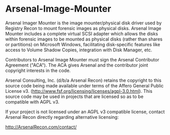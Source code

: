 Arsenal-Image-Mounter
=====================

Arsenal Imager Mounter is the image mounter/physical disk driver used by Registry Recon to mount forensic images as physical disks.  Arsenal Image Mounter includes a complete virtual SCSI adapter which allows the disks within forensic images to be mounted as physical disks (rather than shares or partitions) on Microsoft Windows, facilitating disk-specific features like access to Volume Shadow Copies, integration with Disk Manager, etc.

Contributors to Arsenal Image Mounter must sign the Arsenal Contributor Agreement ("ACA").  The ACA gives Arsenal and the contributor joint copyright interests in the code.

Arsenal Consulting, Inc. (d/b/a Arsenal Recon) retains the copyright to this source code being made available under terms of the Affero General Public License v3. (http://www.fsf.org/licensing/licenses/agpl-3.0.html).  This source code may be used in projects that are licensed so as to be compatible with AGPL v3.

If your project is not licensed under an AGPL v3 compatible license, contact Arsenal Recon directly regarding alternative licensing:

http://ArsenalRecon.com/contact/
